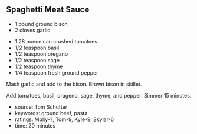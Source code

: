 Spaghetti Meat Sauce
--------------------

- 1 pound ground bison
- 2 cloves garlic
<!-- -->
- 1 28 ounce can crushed tomatoes
- 1/2 teaspoon basil
- 1/2 teaspoon oregano
- 1/2 teaspoon sage
- 1/2 teaspoon thyme
- 1/4 teaspoon fresh ground pepper

Mash garlic and add to the bison.  Brown bison in skillet.

Add tomatoes, basil, orageno, sage, thyme, and pepper.  Simmer 15
minutes.

- source: Tom Schutter
- keywords: ground beef, pasta
- ratings: Molly-?, Tom-9, Kyle-9, Skylar-6
- time: 20 minutes
